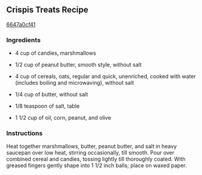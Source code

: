 ## Crispis Treats Recipe

[6647a0cf41](http://cookeatshare.com/recipes/crispis-treats-31743)

### Ingredients

 - 4 cup of candies, marshmallows

 - 1/2 cup of peanut butter, smooth style, without salt

 - 4 cup of cereals, oats, regular and quick, unenriched, cooked with water (includes boiling and microwaving), without salt

 - 1/4 cup of butter, without salt

 - 1/8 teaspoon of salt, table

 - 1 1/2 cup of oil, corn, peanut, and olive

### Instructions

Heat together marshmallows, butter, peanut butter, and salt in heavy saucepan over low heat, stirring occasionally, till smooth. Pour over combined cereal and candies, tossing lightly till thoroughly coated. With greased fingers gently shape into 1 1/2 inch balls; place on waxed paper.